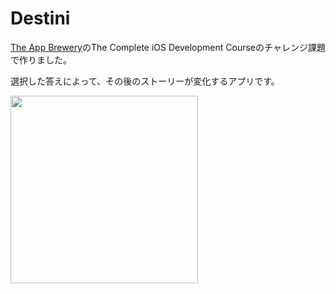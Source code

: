 # Destini

[The App Brewery](https://www.appbrewery.co)のThe Complete iOS Development Courseのチャレンジ課題で作りました。

選択した答えによって、その後のストーリーが変化するアプリです。

<img src="https://user-images.githubusercontent.com/35205886/36824425-928bc5f2-1d45-11e8-97b6-d23327e50c63.png" width="300">
